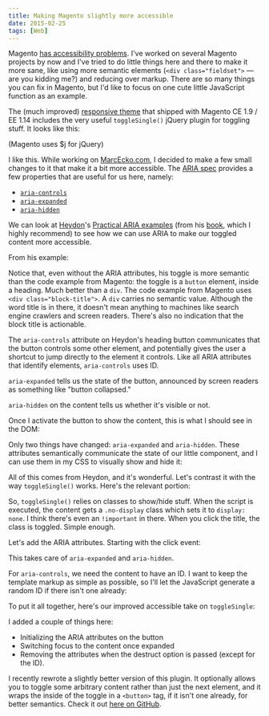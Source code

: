 ```yaml
---
title: Making Magento slightly more accessible
date: 2015-02-25
tags: [Web]
---
```


Magento [has accessibility problems](https://twitter.com/nadavspi/status/519853270911950848). I've worked on several Magento projects by now and I've tried to do little things here and there to make it more sane, like using more semantic elements (`<div class="fieldset">` — are you kidding me?) and reducing over markup. There are so many things you can fix in Magento, but I'd like to focus on one cute little JavaScript function as an example.

The (much improved) [responsive theme](http://www.magentocommerce.com/knowledge-base/entry/ee114-ce19-rwd-dev-guide) that shipped with Magento CE 1.9 / EE 1.14 includes the very useful `toggleSingle()` jQuery plugin for toggling stuff. It looks like this:

<script src="https://gist.github.com/nadavspi/5a4d1f1506dee6a71139.js"></script>
(Magento uses $j for jQuery)

I like this. While working on [MarcEcko.com](http://www.marcecko.com), I decided to make a few small changes to it that make it a bit more accessible. The [ARIA spec](http://www.w3.org/TR/wai-aria/) provides a few properties that are useful for us here, namely:

- [`aria-controls`](http://www.w3.org/TR/wai-aria/states_and_properties#aria-controls)
- [`aria-expanded`](http://www.w3.org/TR/wai-aria/states_and_properties#aria-expanded)
- [`aria-hidden`](http://www.w3.org/TR/wai-aria/states_and_properties#aria-hidden)

We can look at [Heydon](https://twitter.com/heydonworks)'s [Practical ARIA examples](http://heydonworks.com/practical_aria_examples/#progressive-collapsibles) (from his [book](https://shop.smashingmagazine.com/apps-for-all-coding-accessible-web-applications.html), which I highly recommend) to see how we can use ARIA to make our toggled content more accessible.

From his example:

<script src="https://gist.github.com/nadavspi/7569904d91b8904d44b9.js"></script>

Notice that, even without the ARIA attributes, his toggle is more semantic than the code example from Magento: the toggle is a `button` element, inside a heading. Much better than a `div`. The code example from Magento uses `<div class="block-title">`. A `div` carries no semantic value. Although the word title is in there, it doesn't mean anything to machines like search engine crawlers and screen readers. There's also no indication that the block title is actionable.

The `aria-controls` attribute on Heydon's heading button communicates that the button controls some other element, and potentially gives the user a shortcut to jump directly to the element it controls. Like all ARIA attributes that identify elements, `aria-controls` uses ID.

`aria-expanded` tells us the state of the button, announced by screen readers as something like "button collapsed."

`aria-hidden` on the content tells us whether it's visible or not.

Once I activate the button to show the content, this is what I should see in the <abbr>DOM</abbr>:

<script src="https://gist.github.com/nadavspi/a6e2e380bb2f7967bfce.js"></script>

Only two things have changed: `aria-expanded` and `aria-hidden`. These attributes semantically communicate the state of our little component, and I can use them in my <abbr>CSS</abbr> to visually show and hide it:

<script src="https://gist.github.com/nadavspi/af0a59e5a826fa31221b.js"></script>

All of this comes from Heydon, and it's wonderful. Let's contrast it with the way `toggleSingle()` works. Here's the relevant portion:

<script src="https://gist.github.com/nadavspi/4a2e22235ad166a777e5.js"></script>

So, `toggleSingle()` relies on classes to show/hide stuff. When the script is executed, the content gets a `.no-display` class which sets it to `display: none`. I think there's even an `!important` in there. When you click the title, the class is toggled. Simple enough.

Let's add the ARIA attributes. Starting with the click event:

<script src="https://gist.github.com/nadavspi/c5a09f3f7cdbe86c8acf.js"></script>

This takes care of `aria-expanded` and `aria-hidden`.

For `aria-controls`, we need the content to have an ID. I want to keep the template markup as simple as possible, so I'll let the JavaScript generate a random ID if there isn't one already:

<script src="https://gist.github.com/nadavspi/a91fbd36fb4377798750.js"></script>

To put it all together, here's our improved accessible take on `toggleSingle`:

<script src="https://gist.github.com/nadavspi/e2096b83437a0fa85fba.js"></script>

I added a couple of things here:
- Initializing the ARIA attributes on the button
- Switching focus to the content once expanded
- Removing the attributes when the destruct option is passed (except for the ID).

I recently rewrote a slightly better version of this plugin. It optionally allows you to toggle some arbitrary content rather than just the next element, and it wraps the inside of the toggle in a `<button>` tag, if it isn't one already, for better semantics. Check it out [here on GitHub](https://github.com/nadavspi/peekaboo.js).
